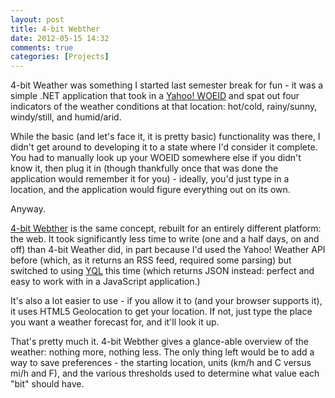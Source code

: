 ```yaml
---
layout: post
title: 4-bit Webther
date: 2012-05-15 14:32
comments: true
categories: [Projects]
---
```


4-bit Weather was something I started last semester break for fun - it was a simple .NET application that took in a [Yahoo! WOEID](http://developer.yahoo.com/geo/geoplanet/guide/concepts.html) and spat out four indicators of the weather conditions at that location: hot/cold, rainy/sunny, windy/still, and humid/arid.

While the basic (and let's face it, it is pretty basic) functionality was there, I didn't get around to developing it to a state where I'd consider it complete. You had to manually look up your WOEID somewhere else if you didn't know it, then plug it in (though thankfully once that was done the application would remember it for you) - ideally, you'd just type in a location, and the application would figure everything out on its own.

Anyway.

[4-bit Webther](http://ayulin.net/webther/index.html) is the same concept, rebuilt for an entirely different platform: the web. It took significantly less time to write (one and a half days, on and off) than 4-bit Weather did, in part because I'd used the Yahoo! Weather API before (which, as it returns an RSS feed, required some parsing) but switched to using [YQL](http://developer.yahoo.com/yql/) this time (which returns JSON instead: perfect and easy to work with in a JavaScript application.)

It's also a lot easier to use - if you allow it to (and your browser supports it), it uses HTML5 Geolocation to get your location. If not, just type the place you want a weather forecast for, and it'll look it up.

That's pretty much it. 4-bit Webther gives a glance-able overview of the weather: nothing more, nothing less. The only thing left would be to add a way to save preferences - the starting location, units (km/h and C versus mi/h and F), and the various thresholds used to determine what value each "bit" should have.
